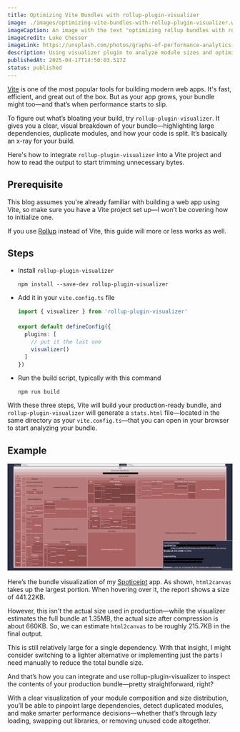 ```yaml
---
title: Optimizing Vite Bundles with rollup-plugin-visualizer
image: ./images/optimizing-vite-bundles-with-rollup-plugin-visualizer.webp
imageCaption: An image with the text "optimizing rollup bundles with rollup-plugin-visualizer"
imageCredit: Luke Chesser
imageLink: https://unsplash.com/photos/graphs-of-performance-analytics-on-a-laptop-screen-JKUTrJ4vK00
description: Using visualizer plugin to analyze module sizes and optimize Vite builds
publishedAt: 2025-04-17T14:50:03.517Z
status: published
---
```


[Vite](https://vite.dev/) is one of the most popular tools for building modern web apps. It's fast, efficient, and great out of the box. But as your app grows, your bundle might too—and that’s when performance starts to slip.

To figure out what’s bloating your build, try `rollup-plugin-visualizer`. It gives you a clear, visual breakdown of your bundle—highlighting large dependencies, duplicate modules, and how your code is split. It’s basically an x-ray for your build.

Here's how to integrate `rollup-plugin-visualizer` into a Vite project and how to read the output to start trimming unnecessary bytes.

## Prerequisite

This blog assumes you're already familiar with building a web app using Vite, so make sure you have a Vite project set up—I won’t be covering how to initialize one.

If you use [Rollup](https://rollupjs.org/) instead of Vite, this guide will more or less works as well.

## Steps

- Install `rollup-plugin-visualizer`

  ```make
  npm install --save-dev rollup-plugin-visualizer
  ```

- Add it in your `vite.config.ts` file

  ```ts
  import { visualizer } from 'rollup-plugin-visualizer'

  export default defineConfig({
    plugins: [
      // put it the last one
      visualizer()
    ]
  })
  ```

- Run the build script, typically with this command

  ```make
  npm run build
  ```

With these three steps, Vite will build your production-ready bundle, and `rollup-plugin-visualizer` will generate a `stats.html` file—located in the same directory as your `vite.config.ts`—that you can open in your browser to start analyzing your bundle.

## Example

![`rollup-plugin-visualizer result of one of my app`](./images/visualizer-result.png)

Here’s the bundle visualization of my [Spoticeipt](/project/spoticeipt) app. As shown, `html2canvas` takes up the largest portion. When hovering over it, the report shows a size of 441.22KB.

However, this isn't the actual size used in production—while the visualizer estimates the full bundle at 1.35MB, the actual size after compression is about 660KB. So, we can estimate `html2canvas` to be roughly 215.7KB in the final output.

This is still relatively large for a single dependency. With that insight, I might consider switching to a lighter alternative or implementing just the parts I need manually to reduce the total bundle size.

And that’s how you can integrate and use rollup-plugin-visualizer to inspect the contents of your production bundle—pretty straightforward, right?

With a clear visualization of your module composition and size distribution, you’ll be able to pinpoint large dependencies, detect duplicated modules, and make smarter performance decisions—whether that’s through lazy loading, swapping out libraries, or removing unused code altogether.
